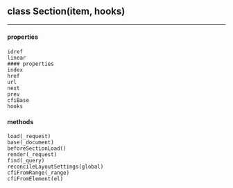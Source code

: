 ## class Section(item, hooks)  
---  
  #### properties  
    idref  
    linear  
    #### properties   
    index  
    href   
    url  
    next   
    prev   
    cfiBase  
    hooks  
  #### methods  
    load(_request)  
    base(_document)  
    beforeSectionLoad()  
    render(_request)  
    find(_query)  
    reconcileLayoutSettings(global)  
    cfiFromRange(_range)  
    cfiFromElement(el)  